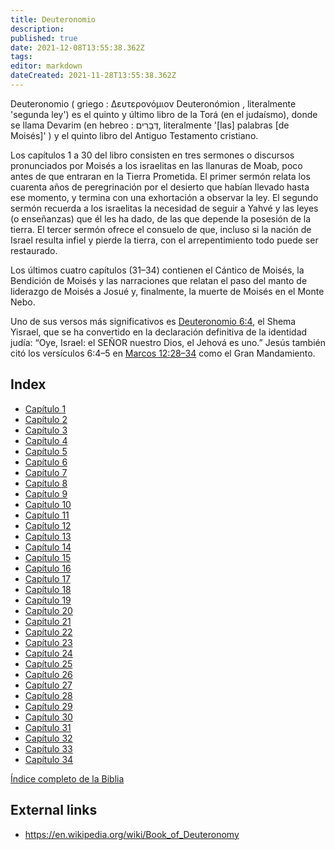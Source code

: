 ```yaml
---
title: Deuteronomio
description: 
published: true
date: 2021-12-08T13:55:38.362Z
tags: 
editor: markdown
dateCreated: 2021-11-28T13:55:38.362Z
---
```


Deuteronomio ( griego : Δευτερονόμιον Deuteronómion , literalmente 'segunda ley') es el quinto y último libro de la Torá (en el judaísmo), donde se llama Devarim (en hebreo : דְּבָרִים, literalmente '[las] ​​palabras [de Moisés]' ) y el quinto libro del Antiguo Testamento cristiano.

Los capítulos 1 a 30 del libro consisten en tres sermones o discursos pronunciados por Moisés a los israelitas en las llanuras de Moab, poco antes de que entraran en la Tierra Prometida. El primer sermón relata los cuarenta años de peregrinación por el desierto que habían llevado hasta ese momento, y termina con una exhortación a observar la ley. El segundo sermón recuerda a los israelitas la necesidad de seguir a Yahvé y las leyes (o enseñanzas) que él les ha dado, de las que depende la posesión de la tierra. El tercer sermón ofrece el consuelo de que, incluso si la nación de Israel resulta infiel y pierde la tierra, con el arrepentimiento todo puede ser restaurado.

Los últimos cuatro capítulos (31–34) contienen el Cántico de Moisés, la Bendición de Moisés y las narraciones que relatan el paso del manto de liderazgo de Moisés a Josué y, finalmente, la muerte de Moisés en el Monte Nebo. 

Uno de sus versos más significativos es [Deuteronomio 6:4](/es/Bible/Deuteronomy/6#v4), el Shema Yisrael, que se ha convertido en la declaración definitiva de la identidad judía: “Oye, Israel: el SEÑOR nuestro Dios, el Jehová es uno.” Jesús también citó los versículos 6:4–5 en [Marcos 12:28–34](/es/Bible/Mark/12#v28) como el Gran Mandamiento.


## Index

- [Capítulo 1](/es/Bible/Deuteronomy/1)
- [Capítulo 2](/es/Bible/Deuteronomy/2)
- [Capítulo 3](/es/Bible/Deuteronomy/3)
- [Capítulo 4](/es/Bible/Deuteronomy/4)
- [Capítulo 5](/es/Bible/Deuteronomy/5)
- [Capítulo 6](/es/Bible/Deuteronomy/6)
- [Capítulo 7](/es/Bible/Deuteronomy/7)
- [Capítulo 8](/es/Bible/Deuteronomy/8)
- [Capítulo 9](/es/Bible/Deuteronomy/9)
- [Capítulo 10](/es/Bible/Deuteronomy/10)
- [Capítulo 11](/es/Bible/Deuteronomy/11)
- [Capítulo 12](/es/Bible/Deuteronomy/12)
- [Capítulo 13](/es/Bible/Deuteronomy/13)
- [Capítulo 14](/es/Bible/Deuteronomy/14)
- [Capítulo 15](/es/Bible/Deuteronomy/15)
- [Capítulo 16](/es/Bible/Deuteronomy/16)
- [Capítulo 17](/es/Bible/Deuteronomy/17)
- [Capítulo 18](/es/Bible/Deuteronomy/18)
- [Capítulo 19](/es/Bible/Deuteronomy/19)
- [Capítulo 20](/es/Bible/Deuteronomy/20)
- [Capítulo 21](/es/Bible/Deuteronomy/21)
- [Capítulo 22](/es/Bible/Deuteronomy/22)
- [Capítulo 23](/es/Bible/Deuteronomy/23)
- [Capítulo 24](/es/Bible/Deuteronomy/24)
- [Capítulo 25](/es/Bible/Deuteronomy/25)
- [Capítulo 26](/es/Bible/Deuteronomy/26)
- [Capítulo 27](/es/Bible/Deuteronomy/27)
- [Capítulo 28](/es/Bible/Deuteronomy/28)
- [Capítulo 29](/es/Bible/Deuteronomy/29)
- [Capítulo 30](/es/Bible/Deuteronomy/30)
- [Capítulo 31](/es/Bible/Deuteronomy/31)
- [Capítulo 32](/es/Bible/Deuteronomy/32)
- [Capítulo 33](/es/Bible/Deuteronomy/33)
- [Capítulo 34](/es/Bible/Deuteronomy/34)

[Índice completo de la Biblia](/es/index/bible)


## External links

- https://en.wikipedia.org/wiki/Book_of_Deuteronomy